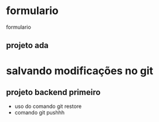 # formulario
 formulario
 ## projeto ada
 # salvando modificações no git
 ## projeto backend primeiro
 * uso do comando git restore
 * comando git pushhh